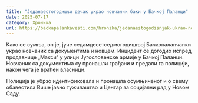 ```yaml
---
title: "Једанаестогодишњи дечак украо новчаник баки у Бачкој Паланци"
date: 2025-07-17
category: Хроника
url: https://backapalankavesti.com/hronika/jedanaestogodisnjak-ukrao-novcanik-baki-u-backoj-palanci/
---
```


Како се сумња, он је, јуче седамдесетседмогодишњој Бачкопаланчанки украо новчаник са документима и новцем. Инцидент се догодио испред продавнице „Макси“ у улици Југословенске армије у Бачкој Паланци. Новчаник са документима су пронашли грађани и предали га полицији, након чега је враћен власници.

Полиција је убрзо идентификовала и пронашла осумњиченог и о свему обавестила Више јавно тужилаштво и Центар за социјални рад у Новом Саду.
